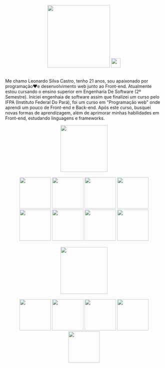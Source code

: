 <div align="center">
  <img src="https://user-images.githubusercontent.com/72839343/180846308-653101e8-09d7-47d2-a111-c836146357a3.png" width="200px">
  <img src="https://raw.githubusercontent.com/MartinHeinz/MartinHeinz/master/wave.gif" width="30px">
</div>

</br>

<p>
  Me chamo Leonardo Silva Castro, tenho 21 anos, sou apaixonado por programação❤e desenvolvimento web junto ao Front-end. Atualmente estou cursando o ensino superior em Engenharia De Software (2º Semestre). Iniciei engenhaia de software assim que finalizei um curso pelo IFPA (Instituto Federal Do Pará),  foi um curso em "Programação web" onde aprendi um pouco de Front-end e Back-end. Após este curso, busquei novas formas de aprendizagem, além de aprimorar minhas habilidades em Front-end, estudando linguagens e frameworks.
</p>

<div align="center">
  <img src="https://user-images.githubusercontent.com/72839343/180845014-adab9bc4-7d6f-445b-9a05-c5f130ce2d9a.png" width="150px">
  <div>
  <br>
   <img src="https://user-images.githubusercontent.com/72839343/180846790-186447aa-6f97-4b22-999f-6b8baba8c028.png" width="100px">
   <img src="https://user-images.githubusercontent.com/72839343/180847496-051da079-4937-4d06-b98c-985ec8968b27.png" width="100px">
   <img src="https://user-images.githubusercontent.com/72839343/180848051-46180b5b-5f9e-4d0c-9a26-e94e02831a09.png" width="100px">
   <img src="https://user-images.githubusercontent.com/72839343/180848438-6b5894ac-52fc-4ea0-9230-627c755e3be5.png" width="100px">
   <img src="https://user-images.githubusercontent.com/72839343/180848807-1c38ae31-6fd0-4c54-935a-39bafe80f616.png" width="100px">
   <img src="https://user-images.githubusercontent.com/72839343/180850540-892b93b9-e833-43d0-94cf-ab4295f5af45.png" width="100px">
    <img src="https://user-images.githubusercontent.com/72839343/180850999-db28e19c-9037-4a81-bec0-afa69163c250.png" width="100px">
    <img src="https://user-images.githubusercontent.com/72839343/180854876-1f4b658e-f3e3-42cd-9bb2-cc2cf72d5aaf.png" width="100px">

  </div>
</div>

</br>

<div align="center">
  <img src="https://user-images.githubusercontent.com/72839343/180851960-06d81e60-3dff-4d1b-af96-aa46f260c960.png" width="150px">
  <div>
  <br>
   <img src="https://user-images.githubusercontent.com/72839343/180852347-ed3b915e-5a25-4163-8e05-545c0bd3f809.png" width="100px">
   <img src="https://user-images.githubusercontent.com/72839343/180852879-f01b475c-6b15-4bd3-a47e-d3d57f3b24af.png" width="100px">
   <img src="https://user-images.githubusercontent.com/72839343/180853200-a0357253-56ea-4a68-877c-79cf022b8ca8.png" width="100px">
   <img src="https://user-images.githubusercontent.com/72839343/180853815-c9b69081-84f6-4295-bcff-c90d591d8cd1.png" width="100px">
   <img src="https://user-images.githubusercontent.com/72839343/180854238-51a356bd-9909-478d-8c10-ca4d49668bd0.png" width="100px">
  </div>
</div>


